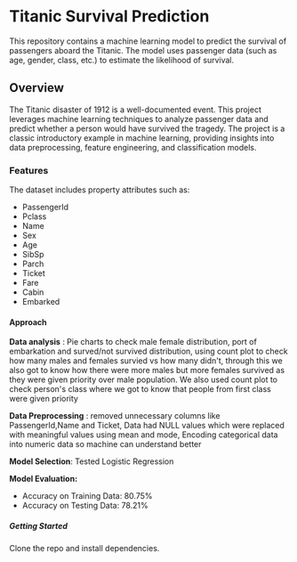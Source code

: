 # **Titanic Survival Prediction**  
This repository contains a machine learning model to predict the survival of passengers aboard the Titanic. The model uses passenger data (such as age, gender, class, etc.) to estimate the likelihood of survival.

## **Overview**  
The Titanic disaster of 1912 is a well-documented event. This project leverages machine learning techniques to analyze passenger data and predict whether a person would have survived the tragedy. The project is a classic introductory example in machine learning, providing insights into data preprocessing, feature engineering, and classification models.

### **Features**  
The dataset includes property attributes such as:  

- PassengerId  
- Pclass  
- Name 
- Sex 
- Age 
- SibSp 
- Parch  
- Ticket  
- Fare  
- Cabin   
- Embarked  
  
#### **Approach**
**Data analysis** : Pie charts to check male female distribution, port of embarkation and surved/not survived distribution, using count plot to check how many males and females survied vs how many didn't, through this we also got to know how there were more males but more females survived as they were given priority over male population. We also used count plot to check person's class where we got to know that people from first class were given priority  

**Data Preprocessing** : removed unnecessary columns like PassengerId,Name and Ticket, Data had NULL values which were replaced with meaningful values using mean and mode, Encoding categorical data into numeric data so machine can understand better   

**Model Selection**: Tested Logistic Regression  

**Model Evaluation:**  
- Accuracy on Training Data: 80.75%  
- Accuracy on Testing Data: 78.21%  

##### **Getting Started** 
Clone the repo and install dependencies.
